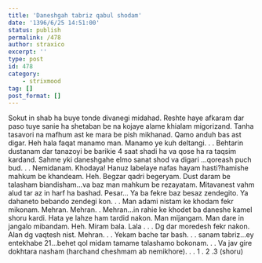 ```yaml
---
title: 'Daneshgah tabriz qabul shodam'
date: '1396/6/25 14:51:00'
status: publish
permalink: /478
author: straxico
excerpt: ''
type: post
id: 478
category:
    - strixmood
tag: []
post_format: []
---
```

Sokut in shab ha buye tonde divanegi midahad. Reshte haye afkaram dar paso tuye sanie ha shetaban be na kojaye alame khialam migorizand. Tanha tasavori na mafhum ast ke mara be pish mikhanad. Qamo anduh bas ast digar. Heh hala faqat manamo man. Manamo ye kuh deltangi. . . Behtarin dustanam dar tanazoyi be barikie 4 saat shadi ha va qose ha ra taqsim kardand. Sahme yki daneshgahe elmo sanat shod va digari …qoreash puch bud. . . Nemidanam. Khodaya! Hanuz labelaye nafas hayam hasti?hamishe mahkum be khandeam. Heh. Begzar qadri begeryam. Dust daram be talasham biandisham…va baz man mahkum be rezayatam. Mitavanest vahm alud tar az in harf ha bashad. Pesar… Ya ba fekre baz besaz zendegito. Ya dahaneto bebando zendegi kon. . . Man adami nistam ke khodam fekr mikonam. Mehran. Mehran. . Mehran…in rahie ke khodet ba daneshe kamel shoru kardi. Hata ye lahze ham tardid nakon. Man mijangam. Man dare in jangalo mibandam. Heh. Miram bala. Lala . . . Dg dar moredesh fekr nakon. Alan dg vaqtesh nist. Mehran. . . Yekam bache tar bash. . . sanam tabriz…ey entekhabe 21…behet qol midam tamame talashamo bokonam. . . Va jav gire dokhtara nasham (harchand cheshmam ab nemikhore). . . 1 . 2 .3 (shoru)